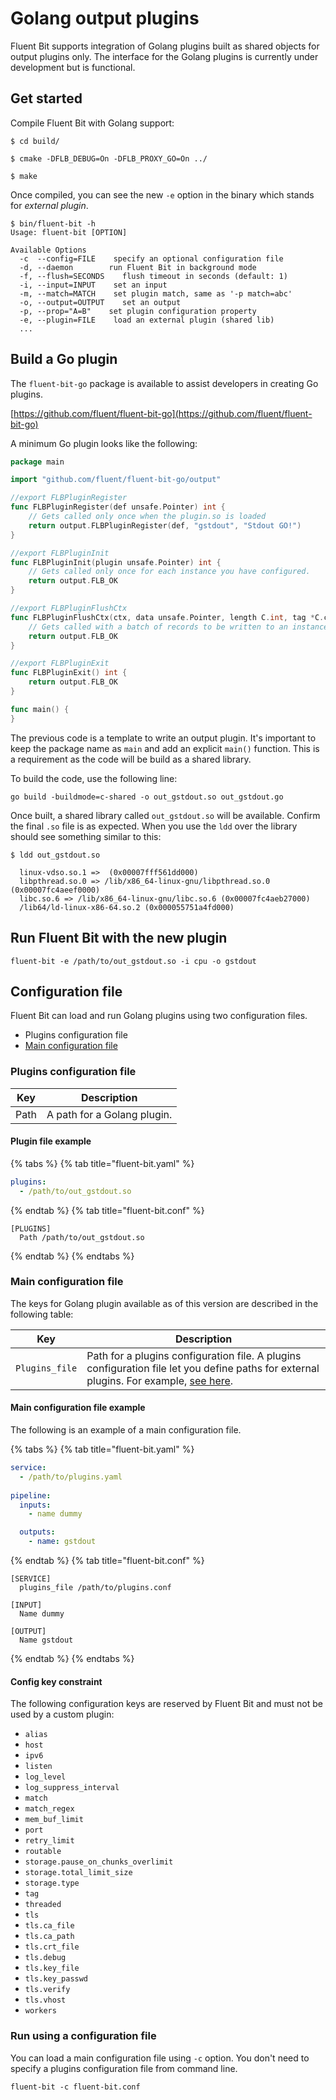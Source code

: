 # Golang output plugins

Fluent Bit supports integration of Golang plugins built as shared objects for output plugins only. The interface for the Golang plugins is currently under development but is functional.

## Get started

Compile Fluent Bit with Golang support:

```shell
$ cd build/

$ cmake -DFLB_DEBUG=On -DFLB_PROXY_GO=On ../

$ make
```

Once compiled, you can see the new `-e` option in the binary which stands for _external plugin_.

```text
$ bin/fluent-bit -h
Usage: fluent-bit [OPTION]

Available Options
  -c  --config=FILE    specify an optional configuration file
  -d, --daemon        run Fluent Bit in background mode
  -f, --flush=SECONDS    flush timeout in seconds (default: 1)
  -i, --input=INPUT    set an input
  -m, --match=MATCH    set plugin match, same as '-p match=abc'
  -o, --output=OUTPUT    set an output
  -p, --prop="A=B"    set plugin configuration property
  -e, --plugin=FILE    load an external plugin (shared lib)
  ...
```

## Build a Go plugin

The `fluent-bit-go` package is available to assist developers in creating Go plugins.

[https://github.com/fluent/fluent-bit-go](https://github.com/fluent/fluent-bit-go)

A minimum Go plugin looks like the following:

```go
package main

import "github.com/fluent/fluent-bit-go/output"

//export FLBPluginRegister
func FLBPluginRegister(def unsafe.Pointer) int {
    // Gets called only once when the plugin.so is loaded
    return output.FLBPluginRegister(def, "gstdout", "Stdout GO!")
}

//export FLBPluginInit
func FLBPluginInit(plugin unsafe.Pointer) int {
    // Gets called only once for each instance you have configured.
    return output.FLB_OK
}

//export FLBPluginFlushCtx
func FLBPluginFlushCtx(ctx, data unsafe.Pointer, length C.int, tag *C.char) int {
    // Gets called with a batch of records to be written to an instance.
    return output.FLB_OK
}

//export FLBPluginExit
func FLBPluginExit() int {
    return output.FLB_OK
}

func main() {
}
```

The previous code is a template to write an output plugin. It's important to keep the package name as `main` and add an explicit `main()` function. This is a requirement as the code will be build as a shared library.

To build the code, use the following line:

```shell
go build -buildmode=c-shared -o out_gstdout.so out_gstdout.go
```

Once built, a shared library called `out_gstdout.so` will be available. Confirm the final `.so` file is as expected. When you use the `ldd` over the library should see something similar to this:

```shell
$ ldd out_gstdout.so
  
  linux-vdso.so.1 =>  (0x00007fff561dd000)
  libpthread.so.0 => /lib/x86_64-linux-gnu/libpthread.so.0 (0x00007fc4aeef0000)
  libc.so.6 => /lib/x86_64-linux-gnu/libc.so.6 (0x00007fc4aeb27000)
  /lib64/ld-linux-x86-64.so.2 (0x000055751a4fd000)
```

## Run Fluent Bit with the new plugin

```shell
fluent-bit -e /path/to/out_gstdout.so -i cpu -o gstdout
```

## Configuration file

Fluent Bit can load and run Golang plugins using two configuration files.

- Plugins configuration file
- [Main configuration file](../administration/configuring-fluent-bit/classic-mode/configuration-file.md)

### Plugins configuration file

| Key  | Description |
| ---- | ----------- |
| Path | A path for a Golang plugin. |

#### Plugin file example

{% tabs %}
{% tab title="fluent-bit.yaml" %}

```yaml
plugins:
  - /path/to/out_gstdout.so
```
{% endtab %}
{% tab title="fluent-bit.conf" %}

```text
[PLUGINS]
  Path /path/to/out_gstdout.so
```

{% endtab %}
{% endtabs %}

### Main configuration file

The keys for Golang plugin available as of this version are described in the following table:

| Key  | Description |
| ---- | ----------- |
| `Plugins_file`    | Path for a plugins configuration file. A plugins configuration file let you define paths for external plugins. For example, [see here](https://github.com/fluent/fluent-bit/blob/master/conf/plugins.conf). |

#### Main configuration file example

The following is an example of a main configuration file.

{% tabs %}
{% tab title="fluent-bit.yaml" %}

```yaml
service:
  - /path/to/plugins.yaml
  
pipeline:
  inputs:
    - name dummy

  outputs:
    - name: gstdout
```
{% endtab %}
{% tab title="fluent-bit.conf" %}

```text
[SERVICE]
  plugins_file /path/to/plugins.conf

[INPUT]
  Name dummy

[OUTPUT]
  Name gstdout
```

{% endtab %}
{% endtabs %}

#### Config key constraint

The following configuration keys are reserved by Fluent Bit and must not be used by a custom plugin:

- `alias`
- `host`
- `ipv6`
- `listen`
- `log_level`
- `log_suppress_interval`
- `match`
- `match_regex`
- `mem_buf_limit`
- `port`
- `retry_limit`
- `routable`
- `storage.pause_on_chunks_overlimit`
- `storage.total_limit_size`
- `storage.type`
- `tag`
- `threaded`
- `tls`
- `tls.ca_file`
- `tls.ca_path`
- `tls.crt_file`
- `tls.debug`
- `tls.key_file`
- `tls.key_passwd`
- `tls.verify`
- `tls.vhost`
- `workers`

### Run using a configuration file

You can load a main configuration file using `-c` option. You don't need to specify a plugins configuration file from command line.

```shell
fluent-bit -c fluent-bit.conf
```